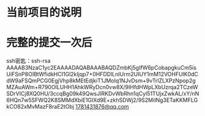 # 当前项目的说明
# 完整的提交一次后
ssh密匙：ssh-rsa AAAAB3NzaC1yc2EAAAADAQABAAABAQDZmbKj5gIfW6pCobapgkuCm5isUiFSnP8OIBtWfidkHCI1Gl2kIjqp7+0HFDDlLnIUrm2UIUY1mM12VOHFUlK0dCdW9aFSQmPCG0EgjVhp8kMEtEdjkiT1JMoIq1NJvDsm+9vTrlZLXPzNpop2gMZAuAWm+R790OILUHH1AhkWRyDcn0vw8X/9IHfdHWpLXbUzrqa2TCzeWSDrVICj8XQ0HU/3ccqBg09k49QwsJIRKDvWbRhn1qCyl51TUjxZwkAL/xY/nN6HQn7w5SFWQ2K8SMMdXbiE1GIXd9E+zkhSDWj2/9S2MiINg3ETaKKMFLGkCO82xMvMazF8raE2tObj 1781431876@qq.com
